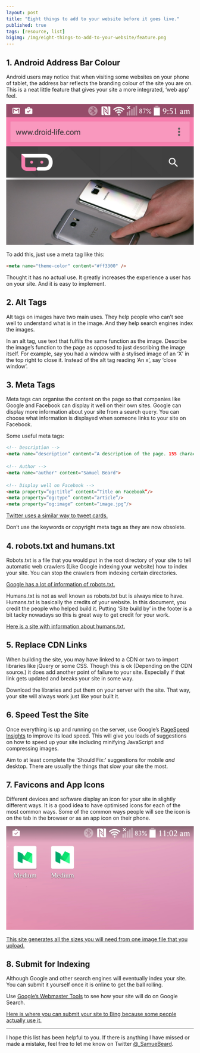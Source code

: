 ```yaml
---
layout: post
title: "Eight things to add to your website before it goes live."
published: true
tags: [resource, list]
bigimg: /img/eight-things-to-add-to-your-website/feature.png
---
```


## 1. Android Address Bar Colour
Android users may notice that when visiting some websites on your phone of tablet, the address bar reflects the branding colour of the site you are on. This is a neat little feature that gives your site a more integrated, ‘web app’ feel.

![coloured address bar](/img/eight-things-to-add-to-your-website/one.png?raw=true)

To add this, just use a meta tag like this:

```html
<meta name="theme-color" content="#ff3300" />
```

Thought it has no actual use. It greatly increases the experience a user has on your site. And it is easy to implement.

## 2. Alt Tags
Alt tags on images have two main uses. They help people who can’t see well to understand what is in the image. And they help search engines index the images.

In an alt tag, use text that fulfils the same function as the image. Describe the image’s function to the page as opposed to just describing the image itself. For example, say you had a window with a stylised image of an ‘X’ in the top right to close it. Instead of the alt tag reading ‘An x’, say ‘close window’.

## 3. Meta Tags
Meta tags can organise the content on the page so that companies like Google and Facebook can display it well on their own sites. Google can display more information about your site from a search query. You can choose what information is displayed when someone links to your site on Facebook.

Some useful meta tags:

```html
<!-- Description -->
<meta name=”description” content=”A description of the page. 155 characters long or less.”>

<!-- Author -->
<meta name="author" content="Samuel Beard">

<!-- Display well on Facebook -->
<meta property=”og:title” content=”Title on Facebook”/>
<meta property=”og:type” content=”article”/>
<meta property=”og:image” content=”image.jpg”/>
```
[Twitter uses a similar way to tweet cards.](https://dev.twitter.com/cards/overview)

Don’t use the keywords or copyright meta tags as they are now obsolete.

## 4. robots.txt and humans.txt
Robots.txt is a file that you would put in the root directory of your site to tell automatic web crawlers (Like Google indexing your website) how to index your site. You can stop the crawlers from indexing certain directories.

[Google has a lot of information of robots.txt.](https://support.google.com/webmasters/answer/6062608?hl=en&ref_topic=6061961)

Humans.txt is not as well known as robots.txt but is always nice to have. Humans.txt is basically the credits of your website. In this document, you credit the people who helped build it. Putting ‘Site build by’ in the footer is a bit tacky nowadays so this is great way to get credit for your work.

[Here is a site with information about humans.txt.](http://humanstxt.org/)

## 5. Replace CDN Links
When building the site, you may have linked to a CDN or two to import libraries like jQuery or some CSS. Though this is ok (Depending on the CDN source.) it does add another point of failure to your site. Especially if that link gets updated and breaks your site in some way.

Download the libraries and put them on your server with the site. That way, your site will always work just like your built it.

## 6. Speed Test the Site
Once everything is up and running on the server, use Google’s [PageSpeed Insights](https://developers.google.com/speed/pagespeed/insights/) to improve its load speed. This will give you loads of suggestions on how to speed up your site including minifying JavaScript and compressing images.

Aim to at least complete the ‘Should Fix:’ suggestions for mobile *and* desktop. There are usually the things that slow your site the most.

## 7. Favicons and App Icons
Different devices and software display an icon for your site in slightly different ways. It is a good idea to have optimised icons for each of the most common ways. Some of the common ways people will see the icon is on the tab in the browser or as an app icon on their phone.

![favicon and app icon](/img/eight-things-to-add-to-your-website/two.png?raw=true)

[This site generates all the sizes you will need from one image file that you upload.](http://www.favicon-generator.org/)

## 8. Submit for Indexing
Although Google and other search engines will eventually index your site. You can submit it yourself once it is online to get the ball rolling.

Use [Google’s Webmaster Tools](https://www.google.com/webmasters/tools/home?hl=en) to see how your site will do on Google Search.

[Here is where you can submit your site to Bing because some people actually use it.](http://www.bing.com/toolbox/submit-site-url)

---

I hope this list has been helpful to you. If there is anything I have missed or made a mistake, feel free to let me know on Twitter [@_SamueBeard](https://twitter.com/_SamuelBeard).
